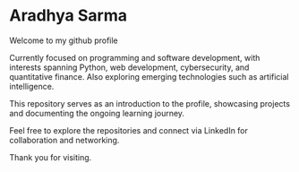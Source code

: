 # Aradhya Sarma
Welcome to my github profile

Currently focused on programming and software development, with interests spanning Python, web development, cybersecurity, and quantitative finance. Also exploring emerging technologies such as artificial intelligence.

This repository serves as an introduction to the profile, showcasing projects and documenting the ongoing learning journey.

Feel free to explore the repositories and connect via LinkedIn for collaboration and networking.

Thank you for visiting.
